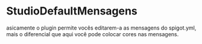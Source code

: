 # StudioDefaultMensagens
asicamente o plugin permite vocês editarem-a as mensagens do spigot.yml, mais o diferencial que aqui você pode colocar cores nas mensagens.
